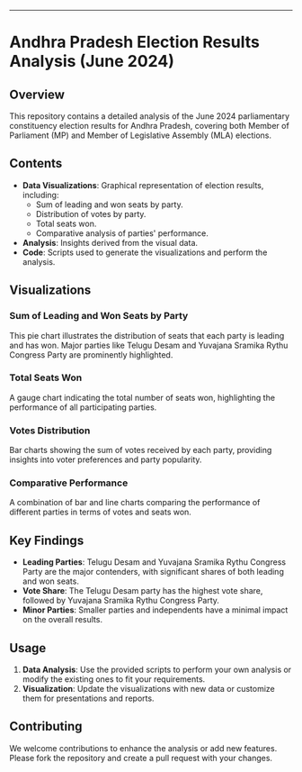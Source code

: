 
---

# Andhra Pradesh Election Results Analysis (June 2024)

## Overview

This repository contains a detailed analysis of the June 2024 parliamentary constituency election results for Andhra Pradesh, covering both Member of Parliament (MP) and Member of Legislative Assembly (MLA) elections.

## Contents

- **Data Visualizations**: Graphical representation of election results, including:
  - Sum of leading and won seats by party.
  - Distribution of votes by party.
  - Total seats won.
  - Comparative analysis of parties' performance.
- **Analysis**: Insights derived from the visual data.
- **Code**: Scripts used to generate the visualizations and perform the analysis.

## Visualizations

### Sum of Leading and Won Seats by Party



This pie chart illustrates the distribution of seats that each party is leading and has won. Major parties like Telugu Desam and Yuvajana Sramika Rythu Congress Party are prominently highlighted.

### Total Seats Won


A gauge chart indicating the total number of seats won, highlighting the performance of all participating parties.

### Votes Distribution


Bar charts showing the sum of votes received by each party, providing insights into voter preferences and party popularity.

### Comparative Performance



A combination of bar and line charts comparing the performance of different parties in terms of votes and seats won.

## Key Findings

- **Leading Parties**: Telugu Desam and Yuvajana Sramika Rythu Congress Party are the major contenders, with significant shares of both leading and won seats.
- **Vote Share**: The Telugu Desam party has the highest vote share, followed by Yuvajana Sramika Rythu Congress Party.
- **Minor Parties**: Smaller parties and independents have a minimal impact on the overall results.

## Usage

1. **Data Analysis**: Use the provided scripts to perform your own analysis or modify the existing ones to fit your requirements.
2. **Visualization**: Update the visualizations with new data or customize them for presentations and reports.

## Contributing

We welcome contributions to enhance the analysis or add new features. Please fork the repository and create a pull request with your changes.
